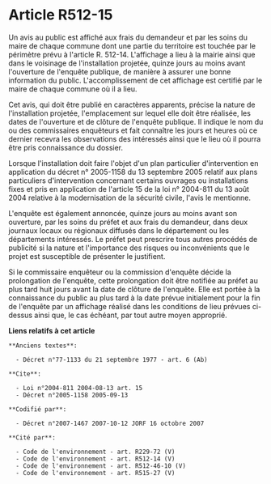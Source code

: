 # Article R512-15

Un avis au public est affiché aux frais du demandeur et par les soins du maire de chaque commune dont une partie du
territoire est touchée par le périmètre prévu à l'article R. 512-14. L'affichage a lieu à la mairie ainsi que dans le
voisinage de l'installation projetée, quinze jours au moins avant l'ouverture de l'enquête publique, de manière à assurer une
bonne information du public. L'accomplissement de cet affichage est certifié par le maire de chaque commune où il a lieu.

Cet avis, qui doit être publié en caractères apparents, précise la nature de l'installation projetée, l'emplacement sur
lequel elle doit être réalisée, les dates de l'ouverture et de clôture de l'enquête publique. Il indique le nom du ou des
commissaires enquêteurs et fait connaître les jours et heures où ce dernier recevra les observations des intéressés ainsi que
le lieu où il pourra être pris connaissance du dossier.

Lorsque l'installation doit faire l'objet d'un plan particulier d'intervention en application du décret n° 2005-1158 du 13
septembre 2005 relatif aux plans particuliers d'intervention concernant certains ouvrages ou installations fixes et pris en
application de l'article 15 de la loi n° 2004-811 du 13 août 2004 relative à la modernisation de la sécurité civile, l'avis
le mentionne.

L'enquête est également annoncée, quinze jours au moins avant son ouverture, par les soins du préfet et aux frais du
demandeur, dans deux journaux locaux ou régionaux diffusés dans le département ou les départements intéressés. Le préfet peut
prescrire tous autres procédés de publicité si la nature et l'importance des risques ou inconvénients que le projet est
susceptible de présenter le justifient.

Si le commissaire enquêteur ou la commission d'enquête décide la prolongation de l'enquête, cette prolongation doit être
notifiée au préfet au plus tard huit jours avant la date de clôture de l'enquête. Elle est portée à la connaissance du public
au plus tard à la date prévue initialement pour la fin de l'enquête par un affichage réalisé dans les conditions de lieu
prévues ci-dessus ainsi que, le cas échéant, par tout autre moyen approprié.

**Liens relatifs à cet article**

	**Anciens textes**:

	  - Décret n°77-1133 du 21 septembre 1977 - art. 6 (Ab)

	**Cite**:

	  - Loi n°2004-811 2004-08-13 art. 15
	  - Décret n°2005-1158 2005-09-13

	**Codifié par**:

	  - Décret n°2007-1467 2007-10-12 JORF 16 octobre 2007

	**Cité par**:

	  - Code de l'environnement - art. R229-72 (V)
	  - Code de l'environnement - art. R512-14 (V)
	  - Code de l'environnement - art. R512-46-10 (V)
	  - Code de l'environnement - art. R515-27 (V)
